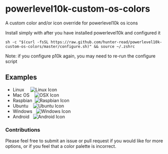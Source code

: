 # powerlevel10k-custom-os-colors
A custom color and/or icon override for powerlevel10k os icons

Install simply with after you have installed powerlevel10k and configured it
```
sh -c "$(curl -fsSL https://raw.github.com/hunter-read/powerlevel10k-custom-os-colors/master/configure.sh)" && source ~/.zshrc
```

Note: if you configure p10k again, you may need to re-run the configure script
## Examples

* Linux     ![Linux Icon](https://raw.github.com/hunter-read/powerlevel10k-custom-os-colors/master/examples/linux.png)
* Mac OS    ![OSX Icon](https://raw.github.com/hunter-read/powerlevel10k-custom-os-colors/master/examples/osx.png)
* Raspbian  ![Raspbian Icon](https://raw.github.com/hunter-read/powerlevel10k-custom-os-colors/master/examples/raspbian.png)
* Ubuntu    ![Ubuntu Icon](https://raw.github.com/hunter-read/powerlevel10k-custom-os-colors/master/examples/ubuntu.png)
* Windows   ![Windows Icon](https://raw.github.com/hunter-read/powerlevel10k-custom-os-colors/master/examples/windows.png)
* Android   ![Android Icon](https://raw.github.com/hunter-read/powerlevel10k-custom-os-colors/master/examples/android.png)

### Contributions
Please feel free to submit an issue or pull request if you would like for more options, or if you feel that a color palette is incorrect.
